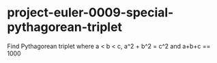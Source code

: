 # project-euler-0009-special-pythagorean-triplet
Find Pythagorean triplet where a &lt; b &lt; c, a^2 + b^2 = c^2 and a+b+c == 1000

